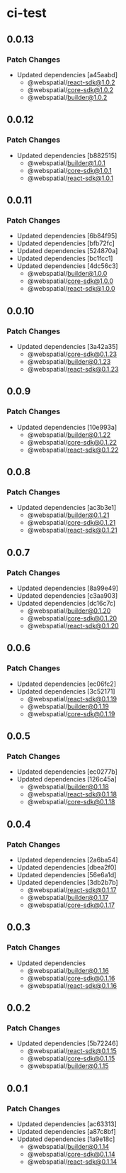 # ci-test

## 0.0.13

### Patch Changes

- Updated dependencies [a45aabd]
  - @webspatial/react-sdk@1.0.2
  - @webspatial/core-sdk@1.0.2
  - @webspatial/builder@1.0.2

## 0.0.12

### Patch Changes

- Updated dependencies [b882515]
  - @webspatial/builder@1.0.1
  - @webspatial/core-sdk@1.0.1
  - @webspatial/react-sdk@1.0.1

## 0.0.11

### Patch Changes

- Updated dependencies [6b84f95]
- Updated dependencies [bfb72fc]
- Updated dependencies [524870a]
- Updated dependencies [bc1fcc1]
- Updated dependencies [4dc56c3]
  - @webspatial/builder@1.0.0
  - @webspatial/core-sdk@1.0.0
  - @webspatial/react-sdk@1.0.0

## 0.0.10

### Patch Changes

- Updated dependencies [3a42a35]
  - @webspatial/core-sdk@0.1.23
  - @webspatial/builder@0.1.23
  - @webspatial/react-sdk@0.1.23

## 0.0.9

### Patch Changes

- Updated dependencies [10e993a]
  - @webspatial/builder@0.1.22
  - @webspatial/core-sdk@0.1.22
  - @webspatial/react-sdk@0.1.22

## 0.0.8

### Patch Changes

- Updated dependencies [ac3b3e1]
  - @webspatial/builder@0.1.21
  - @webspatial/core-sdk@0.1.21
  - @webspatial/react-sdk@0.1.21

## 0.0.7

### Patch Changes

- Updated dependencies [8a99e49]
- Updated dependencies [c3aa903]
- Updated dependencies [dc16c7c]
  - @webspatial/builder@0.1.20
  - @webspatial/core-sdk@0.1.20
  - @webspatial/react-sdk@0.1.20

## 0.0.6

### Patch Changes

- Updated dependencies [ec06fc2]
- Updated dependencies [3c52171]
  - @webspatial/react-sdk@0.1.19
  - @webspatial/builder@0.1.19
  - @webspatial/core-sdk@0.1.19

## 0.0.5

### Patch Changes

- Updated dependencies [ec0277b]
- Updated dependencies [126c45a]
  - @webspatial/builder@0.1.18
  - @webspatial/react-sdk@0.1.18
  - @webspatial/core-sdk@0.1.18

## 0.0.4

### Patch Changes

- Updated dependencies [2a6ba54]
- Updated dependencies [dbea2f0]
- Updated dependencies [56e6a1d]
- Updated dependencies [3db2b7b]
  - @webspatial/react-sdk@0.1.17
  - @webspatial/builder@0.1.17
  - @webspatial/core-sdk@0.1.17

## 0.0.3

### Patch Changes

- Updated dependencies
  - @webspatial/builder@0.1.16
  - @webspatial/core-sdk@0.1.16
  - @webspatial/react-sdk@0.1.16

## 0.0.2

### Patch Changes

- Updated dependencies [5b72246]
  - @webspatial/react-sdk@0.1.15
  - @webspatial/core-sdk@0.1.15
  - @webspatial/builder@0.1.15

## 0.0.1

### Patch Changes

- Updated dependencies [ac63313]
- Updated dependencies [a87c8bf]
- Updated dependencies [1a9e18c]
  - @webspatial/builder@0.1.14
  - @webspatial/core-sdk@0.1.14
  - @webspatial/react-sdk@0.1.14
